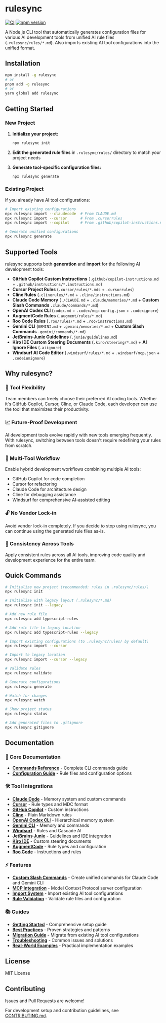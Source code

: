 # rulesync

[![CI](https://github.com/dyoshikawa/rulesync/actions/workflows/ci.yml/badge.svg)](https://github.com/dyoshikawa/rulesync/actions/workflows/ci.yml)
[![npm version](https://badge.fury.io/js/rulesync.svg)](https://www.npmjs.com/package/rulesync)

A Node.js CLI tool that automatically generates configuration files for various AI development tools from unified AI rule files (`.rulesync/rules/*.md`). Also imports existing AI tool configurations into the unified format.

## Installation

```bash
npm install -g rulesync
# or
pnpm add -g rulesync
# or  
yarn global add rulesync
```

## Getting Started

### New Project

1. **Initialize your project:**
   ```bash
   npx rulesync init
   ```

2. **Edit the generated rule files** in `.rulesync/rules/` directory to match your project needs

3. **Generate tool-specific configuration files:**
   ```bash
   npx rulesync generate
   ```

### Existing Project

If you already have AI tool configurations:

```bash
# Import existing configurations
npx rulesync import --claudecode  # From CLAUDE.md
npx rulesync import --cursor      # From .cursorrules
npx rulesync import --copilot     # From .github/copilot-instructions.md

# Generate unified configurations
npx rulesync generate
```

## Supported Tools

rulesync supports both **generation** and **import** for the following AI development tools:

- **GitHub Copilot Custom Instructions** (`.github/copilot-instructions.md` + `.github/instructions/*.instructions.md`)
- **Cursor Project Rules** (`.cursor/rules/*.mdc` + `.cursorrules`) 
- **Cline Rules** (`.clinerules/*.md` + `.cline/instructions.md`)
- **Claude Code Memory** (`./CLAUDE.md` + `.claude/memories/*.md` + **Custom Slash Commands** `.claude/commands/*.md`)
- **OpenAI Codex CLI** (`codex.md` + `.codex/mcp-config.json` + `.codexignore`)
- **AugmentCode Rules** (`.augment/rules/*.md`)
- **Roo Code Rules** (`.roo/rules/*.md` + `.roo/instructions.md`)
- **Gemini CLI** (`GEMINI.md` + `.gemini/memories/*.md` + **Custom Slash Commands** `.gemini/commands/*.md`)
- **JetBrains Junie Guidelines** (`.junie/guidelines.md`)
- **Kiro IDE Custom Steering Documents** (`.kiro/steering/*.md`) + **AI Ignore Files** (`.aiignore`)
- **Windsurf AI Code Editor** (`.windsurf/rules/*.md` + `.windsurf/mcp.json` + `.codeiumignore`)

## Why rulesync?

### 🔧 **Tool Flexibility**
Team members can freely choose their preferred AI coding tools. Whether it's GitHub Copilot, Cursor, Cline, or Claude Code, each developer can use the tool that maximizes their productivity.

### 📈 **Future-Proof Development**
AI development tools evolve rapidly with new tools emerging frequently. With rulesync, switching between tools doesn't require redefining your rules from scratch.

### 🎯 **Multi-Tool Workflow**
Enable hybrid development workflows combining multiple AI tools:
- GitHub Copilot for code completion
- Cursor for refactoring
- Claude Code for architecture design
- Cline for debugging assistance
- Windsurf for comprehensive AI-assisted editing

### 🔓 **No Vendor Lock-in**
Avoid vendor lock-in completely. If you decide to stop using rulesync, you can continue using the generated rule files as-is.

### 🎯 **Consistency Across Tools**
Apply consistent rules across all AI tools, improving code quality and development experience for the entire team.

## Quick Commands

```bash
# Initialize new project (recommended: rules in .rulesync/rules/)
npx rulesync init

# Initialize with legacy layout (.rulesync/*.md)
npx rulesync init --legacy

# Add new rule file
npx rulesync add typescript-rules

# Add rule file to legacy location
npx rulesync add typescript-rules --legacy

# Import existing configurations (to .rulesync/rules/ by default)
npx rulesync import --cursor

# Import to legacy location
npx rulesync import --cursor --legacy

# Validate rules
npx rulesync validate

# Generate configurations
npx rulesync generate

# Watch for changes
npx rulesync watch

# Show project status
npx rulesync status

# Add generated files to .gitignore
npx rulesync gitignore
```

## Documentation

### 📖 Core Documentation
- **[Commands Reference](./docs/commands.md)** - Complete CLI commands guide
- **[Configuration Guide](./docs/configuration.md)** - Rule files and configuration options

### 🛠️ Tool Integrations
- **[Claude Code](./docs/tools/claudecode.md)** - Memory system and custom commands
- **[Cursor](./docs/tools/cursor.md)** - Rule types and MDC format
- **[GitHub Copilot](./docs/tools/copilot.md)** - Custom instructions
- **[Cline](./docs/tools/cline.md)** - Plain Markdown rules
- **[OpenAI Codex CLI](./docs/tools/codexcli.md)** - Hierarchical memory system
- **[Gemini CLI](./docs/tools/geminicli.md)** - Memory and commands
- **[Windsurf](./docs/tools/windsurf.md)** - Rules and Cascade AI
- **[JetBrains Junie](./docs/tools/junie.md)** - Guidelines and IDE integration
- **[Kiro IDE](./docs/tools/kiro.md)** - Custom steering documents
- **[AugmentCode](./docs/tools/augmentcode.md)** - Rule types and configuration
- **[Roo Code](./docs/tools/roo.md)** - Instructions and rules

### ⚡ Features
- **[Custom Slash Commands](./docs/features/custom-commands.md)** - Create unified commands for Claude Code and Gemini CLI
- **[MCP Integration](./docs/features/mcp.md)** - Model Context Protocol server configuration
- **[Import System](./docs/features/import.md)** - Import existing AI tool configurations
- **[Rule Validation](./docs/features/validation.md)** - Validate rule files and configuration

### 📚 Guides
- **[Getting Started](./docs/guides/getting-started.md)** - Comprehensive setup guide
- **[Best Practices](./docs/guides/best-practices.md)** - Proven strategies and patterns
- **[Migration Guide](./docs/guides/migration.md)** - Migrate from existing AI tool configurations
- **[Troubleshooting](./docs/guides/troubleshooting.md)** - Common issues and solutions
- **[Real-World Examples](./docs/guides/examples.md)** - Practical implementation examples

## License

MIT License

## Contributing

Issues and Pull Requests are welcome!

For development setup and contribution guidelines, see [CONTRIBUTING.md](./CONTRIBUTING.md).